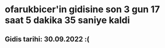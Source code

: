 # ofarukbicer'in gidisine son 3 gun 17 saat 5 dakika 35 saniye kaldi

## Gidis tarihi: 30.09.2022 :(